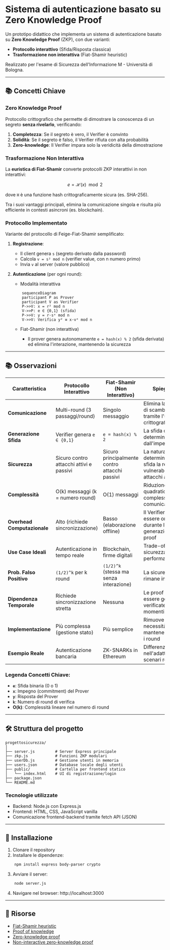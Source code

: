 <!-- Supporto Mermaid -->
# Sistema di autenticazione basato su Zero Knowledge Proof

Un prototipo didattico che implementa un sistema di autenticazione basato su **Zero Knowledge Proof** (ZKP), con due varianti:
- **Protocollo interattivo** (Sfida/Risposta classica)
- **Trasformazione non interattiva** (Fiat-Shamir heuristic)

Realizzato per l'esame di Sicurezza dell'Informazione M - Università di Bologna.

--------------

## 📚 Concetti Chiave

### Zero Knowledge Proof
Protocollo crittografico che permette di dimostrare la conoscenza di un segreto **senza rivelarlo**, verificando:
1. **Completezza**: Se il segreto è vero, il Verifier è convinto
2. **Solidità**: Se il segreto è falso, il Verifier rifiuta con alta probabilità
3. **Zero-knowledge**: Il Verifier impara solo la veridicità della dimostrazione

### Trasformazione Non Interattiva
La **euristica di Fiat-Shamir** converte protocolli ZKP interattivi in non interattivi:

```math
e = \mathcal{H}(x) \mod 2
```
dove `H` è una funzione hash crittograficamente sicura (es. SHA-256). 

Tra i suoi vantaggi principali, elimina la comunicazione singola e risulta più efficiente in contesti asincroni (es. blockchain).

### Protocollo Implementato
Variante del protocollo di Feige-Fiat-Shamir semplificato:

1. **Registrazione**:
   - Il client genera `s` (segreto derivato dalla password)
   - Calcola `v = s² mod n` (verifier value, con n numero primo)
   - Invia `v` al server (valore pubblico)

2. **Autenticazione** (per ogni round):

    - Modalità interattiva
    ```mermaid
        sequenceDiagram
        participant P as Prover
        participant V as Verifier
        P->>V: x = r² mod n
        V->>P: e ∈ {0,1} (sfida)
        P->>V: y = r·sᵉ mod n
        V->>V: Verifica y² ≡ x·vᵉ mod n
    ```
    - Fiat-Shamir (non interattiva)
        
        - Il prover genera autonomamente `e = hash(x) % 2` (sfida derivata) ed elimina l'interazione, mantenendo la sicurezza

--------------

## 📚 Osservazioni

| Caratteristica         | Protocollo Interattivo                          | Fiat-Shamir (Non Interattivo)               | Spiegazione                                                                 |
|------------------------|-----------------------------------------------|--------------------------------------------|---------------------------------------------------------------------------------------|
| **Comunicazione**      | Multi-round (3 passaggi/round)                | Singolo messaggio                          | Elimina la necessità di scambi multipli tramite l'uso di hash crittografici           |
| **Generazione Sfida**  | Verifier genera `e ∈ {0,1}`                   | `e = hash(x) % 2`                          | La sfida deriva deterministicamente dall'impegno `x`                                  |
| **Sicurezza**          | Sicuro contro attacchi attivi e passivi       | Sicuro principalmente contro attacchi passivi | La natura deterministica della sfida la rende vulnerabile ad attacchi attivi          |
| **Complessità**        | O(k) messaggi (k = numero round)              | O(1) messaggi                              | Riduzione quadratica della complessità di comunicazione                               |
| **Overhead Computazionale** | Alto (richiede sincronizzazione)          | Basso (elaborazione offline)               | Il Verifier non deve essere online durante la generazione della proof                 |
| **Use Case Ideali**    | Autenticazione in tempo reale                 | Blockchain, firme digitali                 | Trade-off tra sicurezza e performance                                                 |
| **Prob. Falso Positivo** | `(1/2)^k` per k round                      | `(1/2)^k` (stessa ma senza interazione)    | La sicurezza teorica rimane invariata                                                 |
| **Dipendenza Temporale** | Richiede sincronizzazione stretta           | Nessuna                                    | Le proof possono essere generate e verificate in momenti diversi                      |
| **Implementazione**    | Più complessa (gestione stato)               | Più semplice                               | Rimuove la necessità di mantenere stato tra i round                                   |
| **Esempio Reale**      | Autenticazione bancaria                       | ZK-SNARKs in Ethereum                      | Differenze nell'adattamento a scenari reali                                           |

### Legenda Concetti Chiave:
- **`e`**: Sfida binaria (0 o 1)
- **`x`**: Impegno (commitment) del Prover
- **`y`**: Risposta del Prover
- **`k`**: Numero di round di verifica
- **O(k)**: Complessità lineare nel numero di round





--------------

## 🛠️ Struttura del progetto

```
progettosicurezza/
│
├── server.js         # Server Express principale
├── zkp.js            # Funzioni ZKP modulari
├── userDb.js         # Gestione utenti in memoria
├── users.json        # Database locale degli utenti
├── public/           # Cartella per frontend statico
│   └── index.html    # UI di registrazione/login
├── package.json
└── README.md
```

### Tecnologie utilizzate

- Backend: Node.js con Express.js
- Frontend: HTML, CSS, JavaScript vanilla
- Comunicazione frontend-backend tramite fetch API (JSON)

--------------

## 🔧 Installazione

1. Clonare il repository
2. Installare le dipendenze:
```bash
    npm install express body-parser crypto
```
3. Avviare il server:
```bash
    node server.js
```
4. Navigare nel browser: http://localhost:3000

--------------

## 📖 Risorse
- [Fiat-Shamir heuristic](https://en.wikipedia.org/wiki/Fiat%E2%80%93Shamir_heuristic)
- [Proof of knowledge](https://en.wikipedia.org/wiki/Proof_of_knowledge#Sigma_protocols)
- [Zero-knowledge proof](https://en.wikipedia.org/wiki/Zero-knowledge_proof)
- [Non-interactive zero-knowledge proof](https://en.wikipedia.org/wiki/Non-interactive_zero-knowledge_proof)




